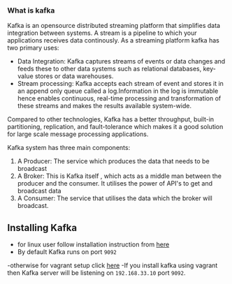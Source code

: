 ### What is kafka
Kafka is an opensource distributed streaming platform  that simplifies data integration between systems.
A stream is a pipeline to which your applications receives data continously.
As a streaming platform kafka has two primary uses:
* Data Integration: Kafka captures streams of events or data changes and feeds these to other data systems such as relational databases, key-value stores or  data warehouses.
* Stream processing: Kafka accepts each stream of event and stores it in an append only queue  called a log.Information in the log is immutable hence enables continuous, real-time processing and transformation of these streams and makes the results available system-wide.

Compared to other technologies, Kafka has a better throughput, built-in partitioning, replication, and fault-tolerance which makes it a good solution for large scale message processing applications.

Kafka system has three main components:
1. A Producer:  The service which produces the data that needs to be broadcast
2. A Broker:  This is Kafka itself , which acts as a middle man between the producer and the consumer. It utilises the power of API's to get and broadcast data
3. A Consumer: The service that utilises the data which the broker will broadcast.



## Installing Kafka


- for linux user follow installation instruction from [here](https://www.tutorialspoint.com/apache_kafka/apache_kafka_installation_steps.htm)
- By default Kafka runs on port `9092`

-otherwise for vagrant setup click [here](https://github.com/chandankuiry/apache-kafka-setup/tree/master/vagrant-file) 
-If you install kafka using vagrant then Kafka server will be listening on `192.168.33.10` port `9092`.